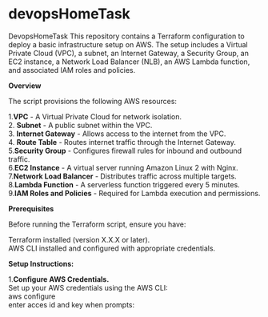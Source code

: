 # devopsHomeTask
DevopsHomeTask
This repository contains a Terraform configuration to deploy a basic infrastructure setup on AWS. The setup includes a Virtual Private Cloud (VPC), a subnet, an Internet Gateway, a Security Group, an EC2 instance, a Network Load Balancer (NLB), an AWS Lambda function, and associated IAM roles and policies.

**Overview**

The script provisions the following AWS resources:

1.**VPC** - A Virtual Private Cloud for network isolation.<br>
2. **Subnet** - A public subnet within the VPC.<br>
3. **Internet Gateway** - Allows access to the internet from the VPC.<br>
4. **Route Table** - Routes internet traffic through the Internet Gateway.<br>
5.**Security Group** - Configures firewall rules for inbound and outbound traffic.<br>
6.**EC2 Instance** - A virtual server running Amazon Linux 2 with Nginx.<br>
7.**Network Load Balancer** - Distributes traffic across multiple targets.<br>
8.**Lambda Function** - A serverless function triggered every 5 minutes.<br>
9.**IAM Roles and Policies** - Required for Lambda execution and permissions.<br>


**Prerequisites**

Before running the Terraform script, ensure you have:

Terraform installed (version X.X.X or later).<br>
AWS CLI installed and configured with appropriate credentials.<br>

**Setup Instructions:**

1.**Configure AWS Credentials.** <br>
Set up your AWS credentials using the AWS CLI: <br>
aws configure <br>
enter acces id and key when prompts:





